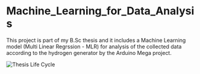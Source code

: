 # Machine_Learning_for_Data_Analysis
This project is part of my B.Sc thesis and it includes a Machine Learning model (Multi Linear Regrssion - MLR) for analysis of the collected data according to the hydrogen generator by the Arduino Mega project.

![Thesis Life Cycle](Machine_Learning_for_Data_Analysis/Thesis_Life_Cycle.png)

